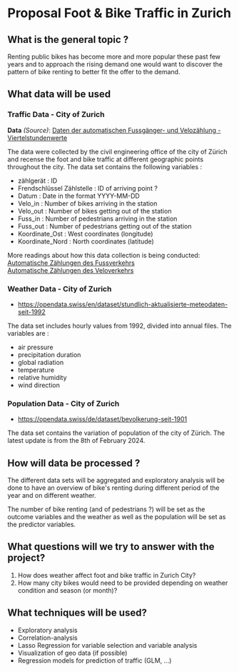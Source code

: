 # Proposal Foot & Bike Traffic in Zurich

## What is the general topic ?

Renting public bikes has become more and more popular these past few years and to approach the rising demand one would want to discover the pattern of bike renting to better fit the offer to the demand. 


## What data will be used
### Traffic Data - City of Zurich
**Data** *(Source)*: [Daten der automatischen Fussgänger- und Velozählung - Viertelstundenwerte](https://data.stadt-zuerich.ch/dataset/ted_taz_verkehrszaehlungen_werte_fussgaenger_velo)

The data were collected by the civil engineering office of the city of Zürich and recense the foot and bike traffic at different geographic points throughout the city.
The data set contains the following variables :

- zählgerät : ID 
- Frendschlüssel Zählstelle : ID of arriving point ?
- Datum : Date in the format YYYY-MM-DD
- Velo_in : Number of bikes arriving in the station
- Velo_out : Number of bikes getting out of the station
- Fuss_in : Number of pedestrians arriving in the station
- Fuss_out : Number of pedestrians getting out of the station
- Koordinate_Ost : West coordinates (longitude)
- Koordinate_Nord : North coordinates (latitude)

More readings about how this data collection is being conducted: <br>
[Automatische Zählungen des Fussverkehrs ](https://www.stadt-zuerich.ch/ted/de/index/taz/verkehr/webartikel/webartikel_fussverkehrszaehlung.html) <br>
[Automatische Zählungen des Veloverkehrs](https://www.stadt-zuerich.ch/ted/de/index/taz/verkehr/webartikel/webartikel_velozaehlungen.html)

### Weather Data - City of Zurich
- https://opendata.swiss/en/dataset/stundlich-aktualisierte-meteodaten-seit-1992

The data set includes hourly values from 1992, divided into annual files. The variables are :
- air pressure
- precipitation duration
- global radiation
- temperature
- relative humidity
- wind direction

### Population Data - City of Zurich
- https://opendata.swiss/de/dataset/bevolkerung-seit-1901

The data set contains the variation of population of the city of Zürich. The latest update is from the 8th of February 2024. 

## How will data be processed ?

The different data sets will be aggregated and exploratory analysis will be done to have an overview of bike's renting during different period of the year and on different weather. 

The number of bike renting (and of pedestrians ?) will be set as the outcome variables and the weather as well as the population will be set as the predictor variables.

## What questions will we try to answer with the project?

1. How does weather affect foot and bike traffic in Zurich City?
2. How many city bikes would need to be provided depending on weather condition and season (or month)?

## What techniques will be used?
- Exploratory analysis
- Correlation-analysis
- Lasso Regression for variable selection and variable analysis
- Visualization of geo data (if possible)
- Regression models for prediction of traffic (GLM, ...)